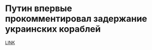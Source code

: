 # Путин впервые прокомментировал задержание украинских кораблей 



[LINK](https://varlamov.ru/3197259.html)